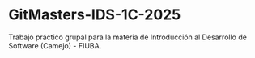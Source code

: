 # GitMasters-IDS-1C-2025
Trabajo práctico grupal para la materia de Introducción al Desarrollo de Software (Camejo) - FIUBA.
